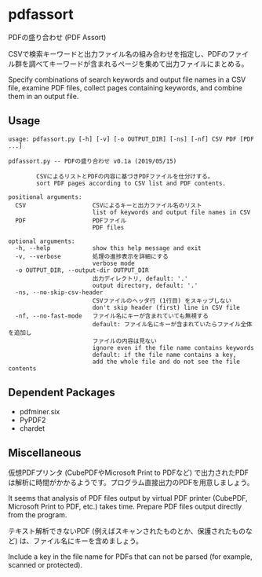 # pdfassort

PDFの盛り合わせ (PDF Assort)

CSVで検索キーワードと出力ファイル名の組み合わせを指定し、PDFのファイル群を調べてキーワードが含まれるページを集めて出力ファイルにまとめる。

Specify combinations of search keywords and output file names in a CSV
file, examine PDF files, collect pages containing keywords, and
combine them in an output file.

## Usage

```text
usage: pdfassort.py [-h] [-v] [-o OUTPUT_DIR] [-ns] [-nf] CSV PDF [PDF ...]

pdfassort.py -- PDFの盛り合わせ v0.1a (2019/05/15)

        CSVによるリストとPDFの内容に基づきPDFファイルを仕分けする。
        sort PDF pages according to CSV list and PDF contents.

positional arguments:
  CSV                   CSVによるキーと出力ファイル名のリスト
                        list of keywords and output file names in CSV
  PDF                   PDFファイル
                        PDF files

optional arguments:
  -h, --help            show this help message and exit
  -v, --verbose         処理の進捗表示を詳細にする
                        verbose mode
  -o OUTPUT_DIR, --output-dir OUTPUT_DIR
                        出力ディレクトリ, default: '.'
                        output directory, default: '.'
  -ns, --no-skip-csv-header
                        CSVファイルのヘッダ行 (1行目) をスキップしない
                        don't skip header (first) line in CSV file
  -nf, --no-fast-mode   ファイル名にキーが含まれていても無視する
                        default: ファイル名にキーが含まれていたらファイル全体を追加し
                        ファイルの内容は見ない
                        ignore even if the file name contains keywords
                        default: if the file name contains a key,
                        add the whole file and do not see the file contents
```

## Dependent Packages

* pdfminer.six
* PyPDF2
* chardet

## Miscellaneous

仮想PDFプリンタ (CubePDFやMicrosoft Print to PDFなど) で出力されたPDFは解析に時間がかかるようです。プログラム直接出力のPDFを用意しましょう。

It seems that analysis of PDF files output by virtual PDF printer
(CubePDF, Microsoft Print to PDF, etc.) takes time.  Prepare PDF files
output directly from the program.

テキスト解析できないPDF (例えばスキャンされたものとか、保護されたものなど) は、ファイル名にキーを含めましょう。

Include a key in the file name for PDFs that can not be parsed (for
example, scanned or protected).
